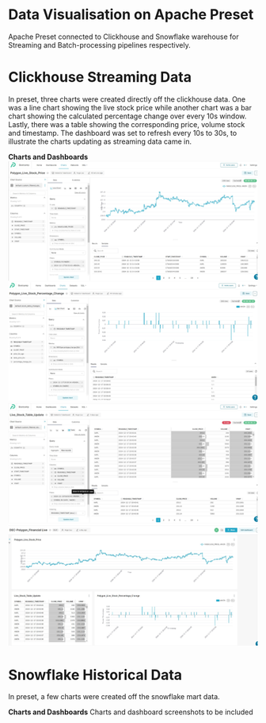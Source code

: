 # Data Visualisation on Apache Preset
Apache Preset connected to Clickhouse and Snowflake warehouse for Streaming and Batch-processing pipelines respectively.

# Clickhouse Streaming Data
In preset, three charts were created directly off the clickhouse data. One was a line chart showing the live stock price while another chart was a bar chart showing the calculated percentage change over every 10s window. Lastly, there was a table showing the corresponding price, volume stock and timestamp. The dashboard was set to refresh every 10s to 30s, to illustrate the charts updating as streaming data came in.

**Charts and Dashboards**
![Image](/Docs/Preset_Polygon_Live_Stock_Price.jpg)
![Image](/Docs/Live_Stock_Percentage_Change.jpg)
![Image](/Docs/Live_Stock_Table.jpg)
![Image](/Docs/Preset_Live_Dashboard.jpg)

# Snowflake Historical Data
In preset, a few charts were created off the snowflake mart data.

**Charts and Dashboards**
Charts and dashboard screenshots to be included
